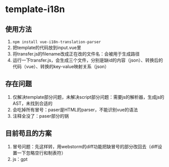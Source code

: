 # template-i18n

## 使用方法

1. `npm install vue-i18n-translation-parser `
2. 把template的代码放到input.vue里
3. 将transfer.js的filename改成正在改的文件名：会被用于生成路径
4. 运行一下transfer.js，会生成三个文件，分别是缺id的内容（json）、转换后的代码（vue）、转换的key-value映射关系（json）

## 存在问题

1. 仅解决template部分问题，未解决script部分问题：需要js的解析器，生成js的AST，未找到合适的
2. 会吃掉所有冒号：paser是HTML的parser，不能识别vue的语法
3. 注释全没了：paser部分的锅

## 目前苟且的方案
1. 冒号问题：先这样转，用webstorm的diff功能把缺冒号的部分改回去（diff设置一下忽略空行和制表符）
2. js：gpt
